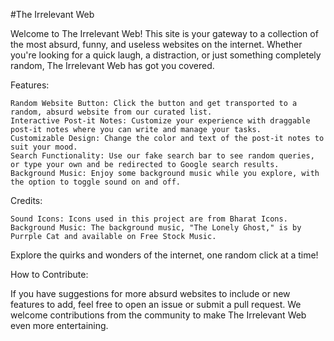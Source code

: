#The Irrelevant Web

Welcome to The Irrelevant Web! This site is your gateway to a collection of the most absurd, funny, and useless websites on the internet. Whether you're looking for a quick laugh, a distraction, or just something completely random, The Irrelevant Web has got you covered.

Features:

    Random Website Button: Click the button and get transported to a random, absurd website from our curated list.
    Interactive Post-it Notes: Customize your experience with draggable post-it notes where you can write and manage your tasks.
    Customizable Design: Change the color and text of the post-it notes to suit your mood.
    Search Functionality: Use our fake search bar to see random queries, or type your own and be redirected to Google search results.
    Background Music: Enjoy some background music while you explore, with the option to toggle sound on and off.

Credits:

    Sound Icons: Icons used in this project are from Bharat Icons.
    Background Music: The background music, "The Lonely Ghost," is by Purrple Cat and available on Free Stock Music.

Explore the quirks and wonders of the internet, one random click at a time!

How to Contribute:

If you have suggestions for more absurd websites to include or new features to add, feel free to open an issue or submit a pull request. We welcome contributions from the community to make The Irrelevant Web even more entertaining.
